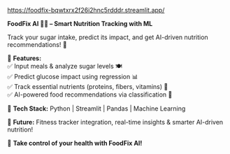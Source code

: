 https://foodfix-bqwtxrx2f26i2hnc5rdddr.streamlit.app/

**FoodFix AI 🍏🥦 – Smart Nutrition Tracking with ML**  

Track your sugar intake, predict its impact, and get AI-driven nutrition recommendations! 🚀  

🔹 **Features:**  
✅ Input meals & analyze sugar levels 🍽️  
✅ Predict glucose impact using regression 📊  
✅ Track essential nutrients (proteins, fibers, vitamins) 🥗  
✅ AI-powered food recommendations via classification 🤖  

🔹 **Tech Stack:** Python | Streamlit | Pandas | Machine Learning  

🔮 **Future:** Fitness tracker integration, real-time insights & smarter AI-driven nutrition!  

🚀 **Take control of your health with FoodFix AI!**
